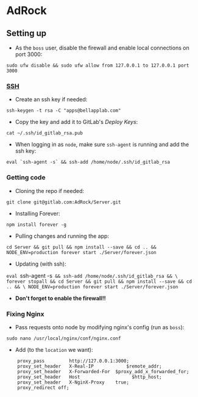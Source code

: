 # AdRock

## Setting up

* As the `boss` user, disable the firewall and enable local connections on port 3000:

`sudo ufw disable && sudo ufw allow from 127.0.0.1 to 127.0.0.1 port 3000`

### [SSH](https://gitlab.com/help/ssh/README)

* Create an ssh key if needed:

`ssh-keygen -t rsa -C "apps@bellapplab.com"`
* Copy the key and add it to GitLab's _Deploy Keys_:

`cat ~/.ssh/id_gitlab_rsa.pub`
* When logging in as `node`, make sure `ssh-agent` is running and add the ssh key:

```
eval `ssh-agent -s` && ssh-add /home/node/.ssh/id_gitlab_rsa
```

### Getting code

* Cloning the repo if needed:

`git clone git@gitlab.com:AdRock/Server.git`
* Installing Forever:

`npm install forever -g`
* Pulling changes and running the app:

`cd Server && git pull && npm install --save && cd .. && NODE_ENV=production forever start ./Server/forever.json`
* Updating (with ssh):

`eval `ssh-agent -s` && ssh-add /home/node/.ssh/id_gitlab_rsa && \
forever stopall && cd Server && git pull && npm install --save && cd .. && \
NODE_ENV=production forever start ./Server/forever.json`

* **Don't forget to enable the firewall!!**

### Fixing Nginx

* Pass requests onto node by modifying nginx's config (run as `boss`):

`sudo nano /usr/local/nginx/conf/nginx.conf`
* Add (to the `location` we want):

```
	proxy_pass         http://127.0.0.1:3000;
    proxy_set_header   X-Real-IP            $remote_addr;
    proxy_set_header   X-Forwarded-For  $proxy_add_x_forwarded_for;
    proxy_set_header   Host                   $http_host;
    proxy_set_header   X-NginX-Proxy    true;
    proxy_redirect off;
```
